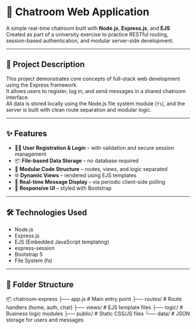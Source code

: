 # 💬 Chatroom Web Application

A simple real-time chatroom built with **Node.js**, **Express.js**, and **EJS**  
Created as part of a university exercise to practice RESTful routing, session-based authentication, and modular server-side development.

---

## 🧩 Project Description

This project demonstrates core concepts of full-stack web development using the Express framework.  
It allows users to register, log in, and send messages in a shared chatroom interface.  
All data is stored locally using the Node.js file system module (`fs`), and the server is built with clean route separation and modular logic.

---

## ✨ Features

- 🧑‍💻 **User Registration & Login** – with validation and secure session management
- 📦 **File-based Data Storage** – no database required
- 🧠 **Modular Code Structure** – routes, views, and logic separated
- 🌐 **Dynamic Views** – rendered using EJS templates
- 🔁 **Real-time Message Display** – via periodic client-side polling
- 🎨 **Responsive UI** – styled with Bootstrap

---

## 🛠️ Technologies Used

- Node.js  
- Express.js  
- EJS (Embedded JavaScript templating)  
- express-session  
- Bootstrap 5  
- File System (fs)  

---

## 📁 Folder Structure

📦 chatroom-express
├── app.js # Main entry point
├── routes/ # Route handlers (home, auth, chat)
├── views/ # EJS template files
├── logic/ # Business logic modules
├── public/ # Static CSS/JS files
└── data/ # JSON storage for users and messages
